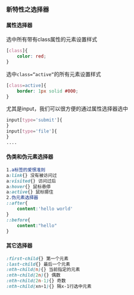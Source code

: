 ### 新特性之选择器

#### 属性选择器

选中所有带有class属性的元素设置样式

```css
[class]{
    color: red;
}
```

 选中`class=“active“`的所有元素设置样式 

```css
[class=active]{
    border: 1px solid #000;
}
```

 尤其是input，我们可以很方便的通过属性选择器选中 

```css
input[type='submit']{
}
input[type='file']{
}
....
```

#### 伪类和伪元素选择器

```css
1.a标签的爱恨准则
a:link{} 没有被访问过
a:visited{} 访问过后
a:hover{} 鼠标悬停
a:active{} 鼠标摁住
2.伪元素选择器
::after{
    content:'hello world'
}
::before{
    content:"hello"
}
```

#### 其它选择器

```css
:first-child{} 第一个元素
:last-child{} 最后一个元素
:nth-child(n){} 当前指定的元素
:nth-child(2n){} 偶数
:nth-child(2n-1){} 奇数
:nth-child(xn+1){} 隔x-1行选中元素
```

